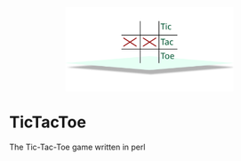 <!--START-->

<p align="center">
  <img align="center" width="60%" src="images/logo.svg" alt="Logo">
</p>

<!--END-->

# TicTacToe
The Tic-Tac-Toe game written in perl

